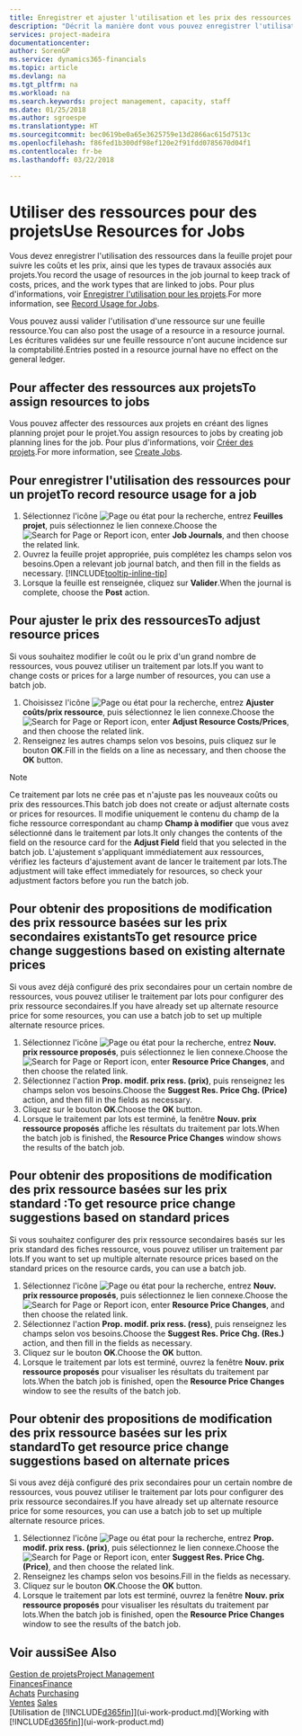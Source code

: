 ```yaml
---
title: Enregistrer et ajuster l'utilisation et les prix des ressources| Microsoft Docs
description: "Décrit la manière dont vous pouvez enregistrer l'utilisation ou la consommation ressource associée à un projet, de garder la trace et de gérer les coûts, les prix, ainsi que les types de travaux."
services: project-madeira
documentationcenter: 
author: SorenGP
ms.service: dynamics365-financials
ms.topic: article
ms.devlang: na
ms.tgt_pltfrm: na
ms.workload: na
ms.search.keywords: project management, capacity, staff
ms.date: 01/25/2018
ms.author: sgroespe
ms.translationtype: HT
ms.sourcegitcommit: bec0619be0a65e3625759e13d2866ac615d7513c
ms.openlocfilehash: f86fed1b300df98ef120e2f91fdd0785670d04f1
ms.contentlocale: fr-be
ms.lasthandoff: 03/22/2018

---
```

# <a name="use-resources-for-jobs"></a><span data-ttu-id="1ab67-103">Utiliser des ressources pour des projets</span><span class="sxs-lookup"><span data-stu-id="1ab67-103">Use Resources for Jobs</span></span>
<span data-ttu-id="1ab67-104">Vous devez enregistrer l'utilisation des ressources dans la feuille projet pour suivre les coûts et les prix, ainsi que les types de travaux associés aux projets.</span><span class="sxs-lookup"><span data-stu-id="1ab67-104">You record the usage of resources in the job journal to keep track of costs, prices, and the work types that are linked to jobs.</span></span> <span data-ttu-id="1ab67-105">Pour plus d'informations, voir [Enregistrer l'utilisation pour les projets](projects-how-record-job-usage.md).</span><span class="sxs-lookup"><span data-stu-id="1ab67-105">For more information, see [Record Usage for Jobs](projects-how-record-job-usage.md).</span></span>

<span data-ttu-id="1ab67-106">Vous pouvez aussi valider l'utilisation d'une ressource sur une feuille ressource.</span><span class="sxs-lookup"><span data-stu-id="1ab67-106">You can also post the usage of a resource in a resource journal.</span></span> <span data-ttu-id="1ab67-107">Les écritures validées sur une feuille ressource n'ont aucune incidence sur la comptabilité.</span><span class="sxs-lookup"><span data-stu-id="1ab67-107">Entries posted in a resource journal have no effect on the general ledger.</span></span>

## <a name="to-assign-resources-to-jobs"></a><span data-ttu-id="1ab67-108">Pour affecter des ressources aux projets</span><span class="sxs-lookup"><span data-stu-id="1ab67-108">To assign resources to jobs</span></span>
<span data-ttu-id="1ab67-109">Vous pouvez affecter des ressources aux projets en créant des lignes planning projet pour le projet.</span><span class="sxs-lookup"><span data-stu-id="1ab67-109">You assign resources to jobs by creating job planning lines for the job.</span></span> <span data-ttu-id="1ab67-110">Pour plus d'informations, voir [Créer des projets](projects-how-create-jobs.md).</span><span class="sxs-lookup"><span data-stu-id="1ab67-110">For more information, see [Create Jobs](projects-how-create-jobs.md).</span></span>

## <a name="to-record-resource-usage-for-a-job"></a><span data-ttu-id="1ab67-111">Pour enregistrer l'utilisation des ressources pour un projet</span><span class="sxs-lookup"><span data-stu-id="1ab67-111">To record resource usage for a job</span></span>
1. <span data-ttu-id="1ab67-112">Sélectionnez l'icône ![Page ou état pour la recherche](media/ui-search/search_small.png "Page ou état pour la recherche"), entrez **Feuilles projet**, puis sélectionnez le lien connexe.</span><span class="sxs-lookup"><span data-stu-id="1ab67-112">Choose the ![Search for Page or Report](media/ui-search/search_small.png "Search for Page or Report icon") icon, enter **Job Journals**, and then choose the related link.</span></span>
2. <span data-ttu-id="1ab67-113">Ouvrez la feuille projet appropriée, puis complétez les champs selon vos besoins.</span><span class="sxs-lookup"><span data-stu-id="1ab67-113">Open a relevant job journal batch, and then fill in the fields as necessary.</span></span> [!INCLUDE[tooltip-inline-tip](includes/tooltip-inline-tip_md.md)]
3. <span data-ttu-id="1ab67-114">Lorsque la feuille est renseignée, cliquez sur **Valider**.</span><span class="sxs-lookup"><span data-stu-id="1ab67-114">When the journal is complete, choose the **Post** action.</span></span>

## <a name="to-adjust-resource-prices"></a><span data-ttu-id="1ab67-115">Pour ajuster le prix des ressources</span><span class="sxs-lookup"><span data-stu-id="1ab67-115">To adjust resource prices</span></span>
<span data-ttu-id="1ab67-116">Si vous souhaitez modifier le coût ou le prix d'un grand nombre de ressources, vous pouvez utiliser un traitement par lots.</span><span class="sxs-lookup"><span data-stu-id="1ab67-116">If you want to change costs or prices for a large number of resources, you can use a batch job.</span></span>  

1. <span data-ttu-id="1ab67-117">Choisissez l'icône ![Page ou état pour la recherche](media/ui-search/search_small.png "Page ou état pour la recherche"), entrez **Ajuster coûts/prix ressource**, puis sélectionnez le lien connexe.</span><span class="sxs-lookup"><span data-stu-id="1ab67-117">Choose the ![Search for Page or Report](media/ui-search/search_small.png "Search for Page or Report icon") icon, enter **Adjust Resource Costs/Prices**, and then choose the related link.</span></span>
2. <span data-ttu-id="1ab67-118">Renseignez les autres champs selon vos besoins, puis cliquez sur le bouton **OK**.</span><span class="sxs-lookup"><span data-stu-id="1ab67-118">Fill in the fields on a line as necessary, and then choose the **OK** button.</span></span>

> [!NOTE]  
>   <span data-ttu-id="1ab67-119">Ce traitement par lots ne crée pas et n'ajuste pas les nouveaux coûts ou prix des ressources.</span><span class="sxs-lookup"><span data-stu-id="1ab67-119">This batch job does not create or adjust alternate costs or prices for resources.</span></span> <span data-ttu-id="1ab67-120">Il modifie uniquement le contenu du champ de la fiche ressource correspondant au champ **Champ à modifier** que vous avez sélectionné dans le traitement par lots.</span><span class="sxs-lookup"><span data-stu-id="1ab67-120">It only changes the contents of the field on the resource card for the **Adjust Field** field that you selected in the batch job.</span></span> <span data-ttu-id="1ab67-121">L'ajustement s'appliquant immédiatement aux ressources, vérifiez les facteurs d'ajustement avant de lancer le traitement par lots.</span><span class="sxs-lookup"><span data-stu-id="1ab67-121">The adjustment will take effect immediately for resources, so check your adjustment factors before you run the batch job.</span></span>

## <a name="to-get-resource-price-change-suggestions-based-on-existing-alternate-prices"></a><span data-ttu-id="1ab67-122">Pour obtenir des propositions de modification des prix ressource basées sur les prix secondaires existants</span><span class="sxs-lookup"><span data-stu-id="1ab67-122">To get resource price change suggestions based on existing alternate prices</span></span>
<span data-ttu-id="1ab67-123">Si vous avez déjà configuré des prix secondaires pour un certain nombre de ressources, vous pouvez utiliser le traitement par lots pour configurer des prix ressource secondaires.</span><span class="sxs-lookup"><span data-stu-id="1ab67-123">If you have already set up alternate resource price for some resources, you can use a batch job to set up multiple alternate resource prices.</span></span>

1. <span data-ttu-id="1ab67-124">Sélectionnez l'icône ![Page ou état pour la recherche](media/ui-search/search_small.png "Page ou état pour la recherche"), entrez **Nouv. prix ressource proposés**, puis sélectionnez le lien connexe.</span><span class="sxs-lookup"><span data-stu-id="1ab67-124">Choose the ![Search for Page or Report](media/ui-search/search_small.png "Search for Page or Report icon") icon, enter **Resource Price Changes**, and then choose the related link.</span></span>
2. <span data-ttu-id="1ab67-125">Sélectionnez l'action **Prop. modif. prix ress. (prix)**, puis renseignez les champs selon vos besoins.</span><span class="sxs-lookup"><span data-stu-id="1ab67-125">Choose the **Suggest Res. Price Chg. (Price)** action, and then fill in the fields as necessary.</span></span>
3. <span data-ttu-id="1ab67-126">Cliquez sur le bouton **OK**.</span><span class="sxs-lookup"><span data-stu-id="1ab67-126">Choose the **OK** button.</span></span>  
4. <span data-ttu-id="1ab67-127">Lorsque le traitement par lots est terminé, la fenêtre **Nouv. prix ressource proposés** affiche les résultats du traitement par lots.</span><span class="sxs-lookup"><span data-stu-id="1ab67-127">When the batch job is finished, the **Resource Price Changes** window shows the results of the batch job.</span></span>

## <a name="to-get-resource-price-change-suggestions-based-on-standard-prices"></a><span data-ttu-id="1ab67-128">Pour obtenir des propositions de modification des prix ressource basées sur les prix standard :</span><span class="sxs-lookup"><span data-stu-id="1ab67-128">To get resource price change suggestions based on standard prices</span></span>
<span data-ttu-id="1ab67-129">Si vous souhaitez configurer des prix ressource secondaires basés sur les prix standard des fiches ressource, vous pouvez utiliser un traitement par lots.</span><span class="sxs-lookup"><span data-stu-id="1ab67-129">If you want to set up multiple alternate resource prices based on the standard prices on the resource cards, you can use a batch job.</span></span>  

1. <span data-ttu-id="1ab67-130">Sélectionnez l'icône ![Page ou état pour la recherche](media/ui-search/search_small.png "Page ou état pour la recherche"), entrez **Nouv. prix ressource proposés**, puis sélectionnez le lien connexe.</span><span class="sxs-lookup"><span data-stu-id="1ab67-130">Choose the ![Search for Page or Report](media/ui-search/search_small.png "Search for Page or Report icon") icon, enter **Resource Price Changes**, and then choose the related link.</span></span>
2. <span data-ttu-id="1ab67-131">Sélectionnez l'action **Prop. modif. prix ress. (ress)**, puis renseignez les champs selon vos besoins.</span><span class="sxs-lookup"><span data-stu-id="1ab67-131">Choose the **Suggest Res. Price Chg. (Res.)** action, and then fill in the fields as necessary.</span></span>  
3. <span data-ttu-id="1ab67-132">Cliquez sur le bouton **OK**.</span><span class="sxs-lookup"><span data-stu-id="1ab67-132">Choose the **OK** button.</span></span>  
4. <span data-ttu-id="1ab67-133">Lorsque le traitement par lots est terminé, ouvrez la fenêtre **Nouv. prix ressource proposés** pour visualiser les résultats du traitement par lots.</span><span class="sxs-lookup"><span data-stu-id="1ab67-133">When the batch job is finished, open the **Resource Price Changes** window to see the results of the batch job.</span></span>

## <a name="to-get-resource-price-change-suggestions-based-on-alternate-prices"></a><span data-ttu-id="1ab67-134">Pour obtenir des propositions de modification des prix ressource basées sur les prix standard</span><span class="sxs-lookup"><span data-stu-id="1ab67-134">To get resource price change suggestions based on alternate prices</span></span>
<span data-ttu-id="1ab67-135">Si vous avez déjà configuré des prix secondaires pour un certain nombre de ressources, vous pouvez utiliser le traitement par lots pour configurer des prix ressource secondaires.</span><span class="sxs-lookup"><span data-stu-id="1ab67-135">If you have already set up alternate resource price for some resources, you can use a batch job to set up multiple alternate resource prices.</span></span>

1. <span data-ttu-id="1ab67-136">Sélectionnez l'icône ![Page ou état pour la recherche](media/ui-search/search_small.png "Page ou état pour la recherche"), entrez **Prop. modif. prix ress. (prix)**, puis sélectionnez le lien connexe.</span><span class="sxs-lookup"><span data-stu-id="1ab67-136">Choose the ![Search for Page or Report](media/ui-search/search_small.png "Search for Page or Report icon") icon, enter **Suggest Res. Price Chg. (Price)**, and then choose the related link.</span></span>  
2. <span data-ttu-id="1ab67-137">Renseignez les champs selon vos besoins.</span><span class="sxs-lookup"><span data-stu-id="1ab67-137">Fill in the fields as necessary.</span></span>
3. <span data-ttu-id="1ab67-138">Cliquez sur le bouton **OK**.</span><span class="sxs-lookup"><span data-stu-id="1ab67-138">Choose the **OK** button.</span></span>  
4. <span data-ttu-id="1ab67-139">Lorsque le traitement par lots est terminé, ouvrez la fenêtre **Nouv. prix ressource proposés** pour visualiser les résultats du traitement par lots.</span><span class="sxs-lookup"><span data-stu-id="1ab67-139">When the batch job is finished, open the **Resource Price Changes** window to see the results of the batch job.</span></span>

## <a name="see-also"></a><span data-ttu-id="1ab67-140">Voir aussi</span><span class="sxs-lookup"><span data-stu-id="1ab67-140">See Also</span></span>
[<span data-ttu-id="1ab67-141">Gestion de projets</span><span class="sxs-lookup"><span data-stu-id="1ab67-141">Project Management</span></span>](projects-manage-projects.md)  
[<span data-ttu-id="1ab67-142">Finances</span><span class="sxs-lookup"><span data-stu-id="1ab67-142">Finance</span></span>](finance.md)  
<span data-ttu-id="1ab67-143">[Achats](purchasing-manage-purchasing.md)       </span><span class="sxs-lookup"><span data-stu-id="1ab67-143">[Purchasing](purchasing-manage-purchasing.md)       </span></span>  
<span data-ttu-id="1ab67-144">[Ventes](sales-manage-sales.md)   </span><span class="sxs-lookup"><span data-stu-id="1ab67-144">[Sales](sales-manage-sales.md)   </span></span>  
<span data-ttu-id="1ab67-145">[Utilisation de [!INCLUDE[d365fin](includes/d365fin_md.md)]](ui-work-product.md)</span><span class="sxs-lookup"><span data-stu-id="1ab67-145">[Working with [!INCLUDE[d365fin](includes/d365fin_md.md)]](ui-work-product.md)</span></span>  

